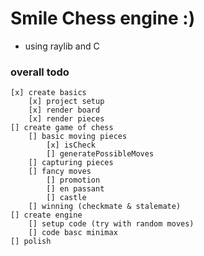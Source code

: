 # Smile Chess engine :)
- using raylib and C

### overall todo 
    [x] create basics
        [x] project setup
        [x] render board
        [x] render pieces
    [] create game of chess
        [] basic moving pieces
            [x] isCheck
            [] generatePossibleMoves
        [] capturing pieces
        [] fancy moves 
            [] promotion
            [] en passant 
            [] castle
        [] winning (checkmate & stalemate)
    [] create engine
        [] setup code (try with random moves)
        [] code basc minimax
    [] polish
